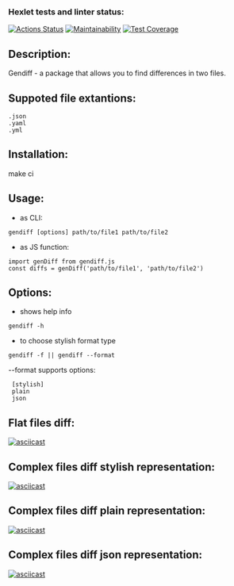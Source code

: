 ### Hexlet tests and linter status:
[![Actions Status](https://github.com/Onfire22/frontend-project-46/actions/workflows/hexlet-check.yml/badge.svg)](https://github.com/Onfire22/frontend-project-46/actions)
[![Maintainability](https://api.codeclimate.com/v1/badges/2972253631d363f897e4/maintainability)](https://codeclimate.com/github/Onfire22/frontend-project-46/maintainability)
[![Test Coverage](https://api.codeclimate.com/v1/badges/2972253631d363f897e4/test_coverage)](https://codeclimate.com/github/Onfire22/frontend-project-46/test_coverage)
## Description:
Gendiff - a package that allows you to find differences in two files.
## Suppoted file extantions:
```
.json
.yaml
.yml
```
## Installation:
make ci
## Usage:
- as CLI:
```
gendiff [options] path/to/file1 path/to/file2
```
- as JS function:
```
import genDiff from gendiff.js
const diffs = genDiff('path/to/file1', 'path/to/file2')
```
## Options:
- shows help info
```
gendiff -h
```
- to choose stylish format type
```
gendiff -f || gendiff --format
```
  --format supports options:
  ```
   [stylish]
   plain
   json
  ```
## Flat files diff:
[![asciicast](https://asciinema.org/a/AqCpAC4Yu2pcUIW4ndW7KM5dh.svg)](https://asciinema.org/a/AqCpAC4Yu2pcUIW4ndW7KM5dh)
## Complex files diff stylish representation:
[![asciicast](https://asciinema.org/a/SOcQwJlyAn37h1vCAO3I3bl9q.svg)](https://asciinema.org/a/SOcQwJlyAn37h1vCAO3I3bl9q)
## Complex files diff plain representation:
[![asciicast](https://asciinema.org/a/PnnqLOKEyMQGXPfZ2Ey3l9MJi.svg)](https://asciinema.org/a/PnnqLOKEyMQGXPfZ2Ey3l9MJi)
## Complex files diff json representation:
[![asciicast](https://asciinema.org/a/XBpt9oBcQKZ2rqw7XwthqLj9y.svg)](https://asciinema.org/a/XBpt9oBcQKZ2rqw7XwthqLj9y)